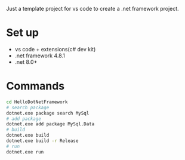 Just a template project for vs code to create a .net framework project.

# Set up

- vs code + extensions(c# dev kit)
- .net framework 4.8.1
- .net 8.0+

# Commands

```bash
cd HelloDotNetFramework
# search package
dotnet.exe package search MySql
# add package
dotnet.exe add package MySql.Data
# build
dotnet.exe build
dotnet.exe build -r Release
# run
dotnet.exe run
```